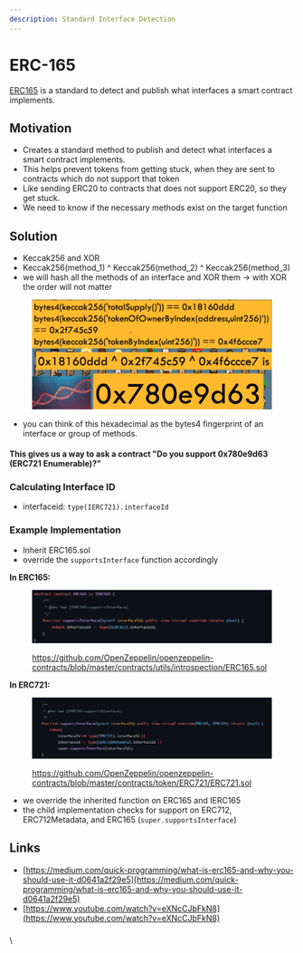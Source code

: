 ```yaml
---
description: Standard Interface Detection
---
```


# ERC-165

[ERC165](https://eips.ethereum.org/EIPS/eip-165) is a standard to detect and publish what interfaces a smart contract implements.

## Motivation

* Creates a standard method to publish and detect what interfaces a smart contract implements.
* This helps prevent tokens from getting stuck, when they are sent to contracts which do not support that token
* Like sending ERC20 to contracts that does not support ERC20, so they get stuck.
* We need to know if the necessary methods exist on the target function

## Solution

* Keccak256 and XOR
* Keccak256(method\_1) ^ Keccak256(method\_2) ^ Keccak256(method\_3)&#x20;
* we will hash all the methods of an interface and XOR them -> with XOR the order will not matter&#x20;

<figure><img src="../../.gitbook/assets/image (234).png" alt=""><figcaption></figcaption></figure>

* you can think of this hexadecimal as the bytes4 fingerprint of an interface or group of methods.

#### This gives us a way to ask a contract "Do you support 0x780e9d63 (ERC721 Enumerable)?"

### Calculating Interface ID&#x20;

* interfaceid: `type(IERC721).interfaceId`

### Example Implementation

* Inherit ERC165.sol
* override the `supportsInterface` function accordingly

**In ERC165:**

<figure><img src="../../.gitbook/assets/image (229).png" alt=""><figcaption><p><a href="https://github.com/OpenZeppelin/openzeppelin-contracts/blob/master/contracts/utils/introspection/ERC165.sol">https://github.com/OpenZeppelin/openzeppelin-contracts/blob/master/contracts/utils/introspection/ERC165.sol</a></p></figcaption></figure>

**In ERC721:**

<figure><img src="../../.gitbook/assets/image (198).png" alt=""><figcaption><p><a href="https://github.com/OpenZeppelin/openzeppelin-contracts/blob/master/contracts/token/ERC721/ERC721.sol">https://github.com/OpenZeppelin/openzeppelin-contracts/blob/master/contracts/token/ERC721/ERC721.sol</a></p></figcaption></figure>

* we override the inherited function on ERC165 and IERC165
* the child implementation checks for support on ERC712, ERC712Metadata, and ERC165 (`super.supportsInterface`)

## Links

* [https://medium.com/quick-programming/what-is-erc165-and-why-you-should-use-it-d0641a2f29e5](https://medium.com/quick-programming/what-is-erc165-and-why-you-should-use-it-d0641a2f29e5)
* [https://www.youtube.com/watch?v=eXNcCJbFkN8](https://www.youtube.com/watch?v=eXNcCJbFkN8)

###

\

